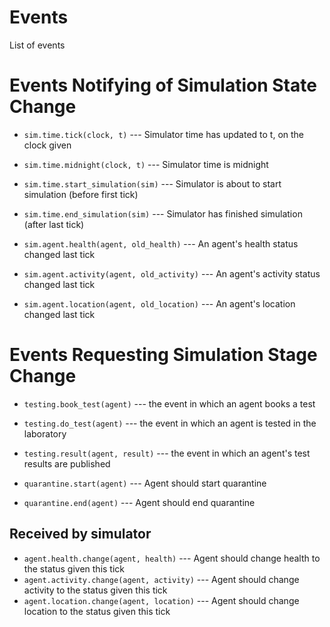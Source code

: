 # Events

List of events

# Events Notifying of Simulation State Change
 * `sim.time.tick(clock, t)` --- Simulator time has updated to t, on the clock given
 * `sim.time.midnight(clock, t)` --- Simulator time is midnight
 * `sim.time.start_simulation(sim)` --- Simulator is about to start simulation (before first tick)
 * `sim.time.end_simulation(sim)` --- Simulator has finished simulation (after last tick)

 * `sim.agent.health(agent, old_health)` --- An agent's health status changed last tick
 * `sim.agent.activity(agent, old_activity)` --- An agent's activity status changed last tick
 * `sim.agent.location(agent, old_location)` --- An agent's location changed last tick

# Events Requesting Simulation Stage Change
 * `testing.book_test(agent)` --- the event in which an agent books a test
 * `testing.do_test(agent)` --- the event in which an agent is tested in the laboratory
 * `testing.result(agent, result)` --- the event in which an agent's test results are published

 * `quarantine.start(agent)` --- Agent should start quarantine
 * `quarantine.end(agent)` --- Agent should end quarantine

## Received by simulator
 * `agent.health.change(agent, health)` --- Agent should change health to the status given this tick
 * `agent.activity.change(agent, activity)` --- Agent should change activity to the status given this tick
 * `agent.location.change(agent, location)` --- Agent should change location to the status given this tick
